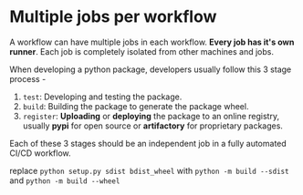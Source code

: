 # Multiple jobs per workflow

A workflow can have multiple jobs in each workflow. **Every job has it's own runner**. Each job is completely isolated from other machines and jobs.

When developing a python package, developers usually follow this 3 stage process - 

  1. `test`: Developing and testing the package.
  2. `build`: Building the package to generate the package wheel.
  3. `register`: **Uploading** or **deploying** the package to an online registry, usually **pypi** for open source or **artifactory** for proprietary packages.

Each of these 3 stages should be an independent job in a fully automated CI/CD workflow.

replace `python setup.py sdist bdist_wheel` with `python -m build --sdist` and `python -m build --wheel`